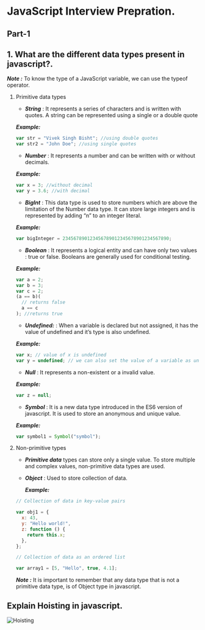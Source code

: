 # JavaScript Interview Prepration.

## Part-1

## 1. What are the different data types present in javascript?.

**_Note :_** To know the type of a JavaScript variable, we can use the typeof operator.

1. Primitive data types

   - **_String_** : It represents a series of characters and is written with quotes. A string can be represented using a single or a double quote

   **_Example:_**

   ```javascript
   var str = "Vivek Singh Bisht"; //using double quotes
   var str2 = "John Doe"; //using single quotes
   ```

   - **_Number_** : It represents a number and can be written with or without decimals.

   **_Example:_**

   ```javascript
   var x = 3; //without decimal
   var y = 3.6; //with decimal
   ```

   - **_BigInt_** : This data type is used to store numbers which are above the limitation of the Number data type. It can store large integers and is represented by adding “n” to an integer literal.

   **_Example:_**

   ```javascript
   var bigInteger = 234567890123456789012345678901234567890;
   ```

   - **_Boolean_** : It represents a logical entity and can have only two values : true or false. Booleans are generally used for conditional testing.

   **_Example:_**

   ```javascript
   var a = 2;
   var b = 3;
   var c = 2;
   (a == b)(
     // returns false
     a == c
   ); //returns true
   ```

   - **_Undefined:_** : When a variable is declared but not assigned, it has the value of undefined and it’s type is also undefined.

   **_Example:_**

   ```javascript
   var x; // value of x is undefined
   var y = undefined; // we can also set the value of a variable as undefined
   ```

   - **_Null_** : It represents a non-existent or a invalid value.

   **_Example:_**

   ```javascript
   var z = null;
   ```

   - **_Symbol_** : It is a new data type introduced in the ES6 version of javascript. It is used to store an anonymous and unique value.

   **_Example:_**

   ```javascript
   var symbol1 = Symbol("symbol");
   ```

2. Non-primitive types

   - **_Primitive data_** types can store only a single value. To store multiple and complex values, non-primitive data types are used.

   - **_Object_** : Used to store collection of data.

     **_Example:_**

   ```javascript
   // Collection of data in key-value pairs

   var obj1 = {
     x: 43,
     y: "Hello world!",
     z: function () {
       return this.x;
     },
   };

   // Collection of data as an ordered list

   var array1 = [5, "Hello", true, 4.1];
   ```

   **_Note :_** It is important to remember that any data type that is not a primitive data type, is of Object type in javascript.

## Explain Hoisting in javascript.

![Hoisting](https://d3n0h9tb65y8q.cloudfront.net/public_assets/assets/000/003/406/original/Hoisting.png?1654851517)
